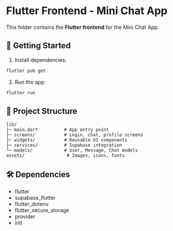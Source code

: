 # Flutter Frontend - Mini Chat App

This folder contains the **Flutter frontend** for the Mini Chat App.

## 🚀 Getting Started

1. Install dependencies:
```bash
flutter pub get
```

2. Run the app:
```bash
flutter run
```

## 📂 Project Structure
```
lib/
├─ main.dart          # App entry point
├─ screens/           # Login, chat, profile screens
├─ widgets/           # Reusable UI components
├─ services/          # Supabase integration
└─ models/            # User, Message, Chat models
assets/                # Images, icons, fonts
```

## 🛠️ Dependencies
- flutter
- supabase_flutter
- flutter_dotenv
- flutter_secure_storage
- provider
- intl
